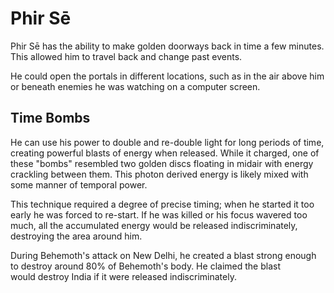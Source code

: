 # Phir Sē
Phir Sē has the ability to make golden doorways back in time a few minutes. This allowed him to travel back and change past events.

He could open the portals in different locations, such as in the air above him or beneath enemies he was watching on a computer screen.

## Time Bombs
He can use his power to double and re-double light for long periods of time, creating powerful blasts of energy when released. While it charged, one of these "bombs" resembled two golden discs floating in midair with energy crackling between them. This photon derived energy is likely mixed with some manner of temporal power.

This technique required a degree of precise timing; when he started it too early he was forced to re-start. If he was killed or his focus wavered too much, all the accumulated energy would be released indiscriminately, destroying the area around him.

During Behemoth's attack on New Delhi, he created a blast strong enough to destroy around 80% of Behemoth's body. He claimed the blast would destroy India if it were released indiscriminately.
